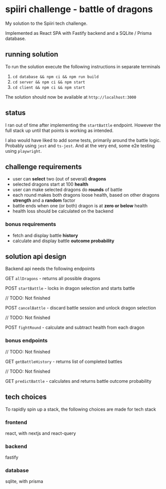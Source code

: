 # spiiri challenge - battle of dragons

My solution to the Spiiri tech challenge.

Implemented as React SPA with Fastify backend and a SQLite / Prisma database.

## running solution

To run the solution execute the following instructions in separate terminals

1. `cd database && npm ci && npm run build`
2. `cd server && npm ci && npm start`
3. `cd client && npm ci && npm start`

The solution should now be available at `http://localhost:3000`

## status

I ran out of time after implementing the `startBattle` endpoint. However the full stack up until that points is working as intended.

I also would have liked to add some tests, primarily around the battle logic. Probably using `jest` and `ts-jest`. And at the very end, some e2e testing using `playwright`.

## challenge requirements

* user can **select** two (out of several) **dragons**
* selected dragons start at 100 **health**
* user can make selected dragons do **rounds** of battle
* each round makes both dragons loose health, based on other dragons **strength** and a **random** factor
* battle ends when one (or both) dragon is at **zero or below** health
* health loss should be calculated on the backend

### bonus requirements

* fetch and display battle **history**
* calculate and display battle **outcome probability** 

## solution api design

Backend api needs the following endpoints

GET `allDragons` - returns all possible dragons

POST `startBattle` - locks in dragon selection and starts battle

// TODO: Not finished

POST `cancelBattle` - discard battle session and unlock dragon selection

// TODO: Not finished

POST `fightRound` - calculate and subtract health from each dragon

### bonus endpoints

// TODO: Not finished

GET `getBattleHistory` - returns list of completed battles

// TODO: Not finished

GET `predictBattle` - calculates and returns battle outcome probability

## tech choices

To rapidly spin up a stack, the following choices are made for tech stack

### frontend 

react, with nextjs and react-query

### backend

fastify

### database

sqlite, with prisma
